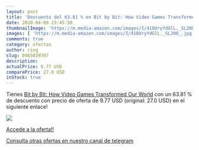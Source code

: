 ```yaml
---
layout: post
title: 'Descuento del 63.81 % en Bit by Bit: How Video Games Transformed '
date: 2020-04-09 23:45:50
thumbnailImage: 'https://m.media-amazon.com/images/I/410UryYdGlL._SL200_.jpg'
images: [ 'https://m.media-amazon.com/images/I/410UryYdGlL._SL200_.jpg' ]
comments: true
category: ofertas
author: ring
slug: 0465039707
description:
actualPrice: 9.77 USD
comparePrice: 27.0 USD
inStock: true
---
```


Tienes [Bit by Bit: How Video Games Transformed Our World](https://www.amazon.com/dp/0465039707/?tag=redken08-20) con un 63.81 % de descuento con precio de oferta de 9.77 USD (original: 27.0 USD) en el siguiente enlace!

[![](https://m.media-amazon.com/images/I/410UryYdGlL._SL200_.jpg)](https://www.amazon.com/dp/0465039707/?tag=redken08-20)

[Accede a la oferta!!](https://www.amazon.com/dp/0465039707/?tag=redken08-20)

[Consulta otras ofertas en nuestro canal de telegram](https://t.me/s/ofertas25)
